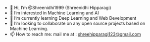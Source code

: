 - 👋 Hi, I’m @Shreenidhi1999 (Shreenidhi Hipparagi)
- 👀 I’m interested in Machine Learning and AI
- 🌱 I’m currently learning Deep Learning and Web Development 
- 💞️ I’m looking to collaborate on any open source projects based on Machine Learning.
- 📫 How to reach me: mail me at : shreehipparagi123@gmail.com

<!---
Shreenidhi1999/Shreenidhi1999 is a ✨ special ✨ repository because its `README.md` (this file) appears on your GitHub profile.
You can click the Preview link to take a look at your changes.
--->
